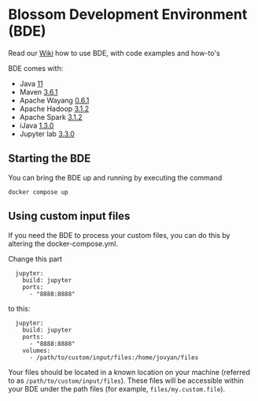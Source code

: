 # Blossom Development Environment (BDE)

Read our [Wiki](https://github.com/databloom-ai/BDE/wiki) how to use BDE, with code examples and how-to's

BDE comes with: 
- Java [11](https://www.azul.com/downloads/?version=java-11-lts&os=ubuntu&architecture=x86-64-bit&package=jdk)
- Maven [3.6.1](https://maven.apache.org/ref/3.6.3/)
- Apache Wayang [0.6.1](https://wayang.apache.org/documentation/)
- Apache Hadoop [3.1.2](https://hadoop.apache.org/docs/r3.1.2/)
- Apache Spark [3.1.2](https://spark.apache.org/docs/3.1.2/)
- iJava [1.3.0](https://github.com/SpencerPark/IJava/releases/tag/v1.3.0)
- Jupyter lab [3.3.0](https://jupyterlab.readthedocs.io/en/3.3.x/)

## Starting the BDE

You can bring the BDE up and running by executing the command

```shell
docker compose up
```

## Using custom input files

If you need the BDE to process your custom files, you can do this by altering the docker-compose.yml.

Change this part

```
  jupyter:
    build: jupyter
    ports:
      - "8888:8888"
```

to this:

```
  jupyter:
    build: jupyter
    ports:
      - "8888:8888"
    volumes:
      - /path/to/custom/input/files:/home/jovyan/files
```

Your files should be located in a known location on your machine (referred to as `/path/to/custom/input/files`). These files will be accessible within your BDE under the path files (for example, `files/my.custom.file`).